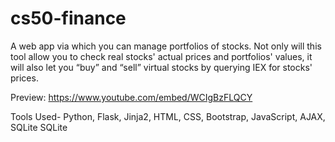 # cs50-finance

A web app via which you can manage portfolios of stocks. Not only will this tool allow you to check real stocks' actual prices and portfolios' values, it will also let you “buy” and “sell” virtual stocks by querying IEX for stocks' prices.

Preview: https://www.youtube.com/embed/WCIgBzFLQCY

Tools Used- Python, Flask, Jinja2, HTML, CSS, Bootstrap, JavaScript, AJAX, SQLite
SQLite
